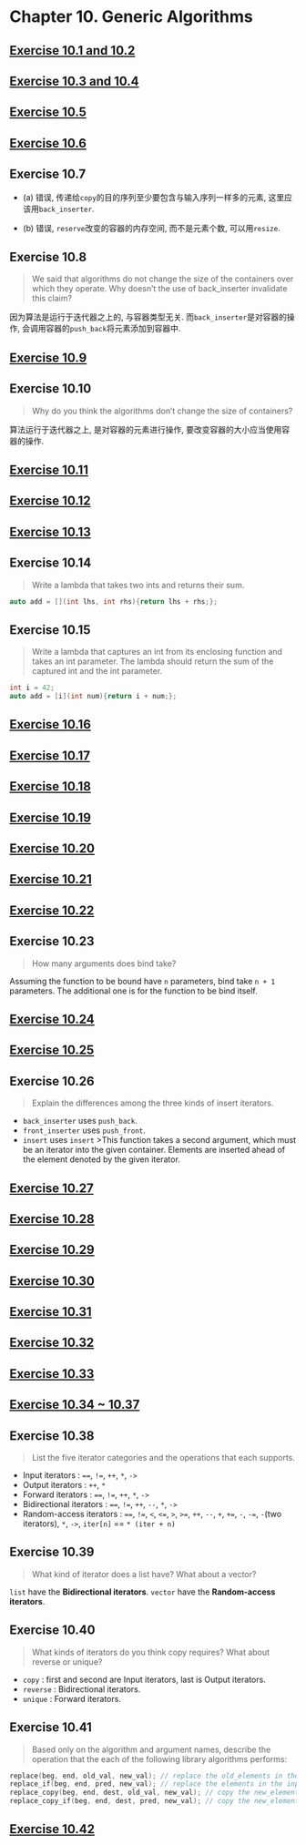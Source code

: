 # Chapter 10. Generic Algorithms

## [Exercise 10.1 and 10.2](ex10_01_02.cpp)

## [Exercise 10.3 and 10.4](ex10_03_04.cpp)

## [Exercise 10.5](ex10_05.cpp)

## [Exercise 10.6](ex10_06.cpp)

## Exercise 10.7

- (a) 错误, 传递给`copy`的目的序列至少要包含与输入序列一样多的元素, 这里应该用`back_inserter`.

* (b) 错误, `reserve`改变的容器的内存空间, 而不是元素个数, 可以用`resize`.


## Exercise 10.8

> We said that algorithms do not change the size of the containers over which they operate. Why doesn’t the use of back_inserter invalidate this claim?

因为算法是运行于迭代器之上的, 与容器类型无关. 而`back_inserter`是对容器的操作, 会调用容器的`push_back`将元素添加到容器中.

## [Exercise 10.9](ex10_09.cpp)

## Exercise 10.10

> Why do you think the algorithms don’t change the size of containers?

算法运行于迭代器之上, 是对容器的元素进行操作, 要改变容器的大小应当使用容器的操作.

## [Exercise 10.11](ex10_11.cpp)

## [Exercise 10.12](ex10_12.cpp)

## [Exercise 10.13](ex10_13.cpp)

## Exercise 10.14

> Write a lambda that takes two ints and returns their sum.

```cpp
auto add = [](int lhs, int rhs){return lhs + rhs;};
```

## Exercise 10.15

> Write a lambda that captures an int from its enclosing function and takes an int parameter. The lambda should return the sum of the captured int and the int parameter.

```cpp
int i = 42;
auto add = [i](int num){return i + num;};
```

## [Exercise 10.16](ex10_16.cpp)

## [Exercise 10.17](ex10_17.cpp)

## [Exercise 10.18](ex10_18.cpp)

## [Exercise 10.19](ex10_19.cpp)

## [Exercise 10.20](ex10_20.cpp)

## [Exercise 10.21](ex10_21.cpp)

## [Exercise 10.22](ex10_22.cpp)

## Exercise 10.23

> How many arguments does bind take?

Assuming the function to be bound have `n` parameters, bind take `n + 1` parameters. The additional one is for the function to be bind itself.

## [Exercise 10.24](ex10_24.cpp)

## [Exercise 10.25](ex10_25.cpp)

## Exercise 10.26

> Explain the differences among the three kinds of insert iterators.

- `back_inserter` uses `push_back`.
- `front_inserter` uses `push_front`.
- `insert` uses `insert` >This function takes a second argument, which must be an iterator into the given container. Elements are inserted ahead of the element denoted by the given iterator.

## [Exercise 10.27](ex10_27.cpp)

## [Exercise 10.28](ex10_28.cpp)

## [Exercise 10.29](ex10_29.cpp)

## [Exercise 10.30](ex10_30.cpp)

## [Exercise 10.31](ex10_31.cpp)

## [Exercise 10.32](ex10_32.cpp)

## [Exercise 10.33](ex10_33.cpp)

## [Exercise 10.34 ~ 10.37](ex10_34_35_36_37.cpp)

## Exercise 10.38

> List the five iterator categories and the operations that each supports.

- Input iterators : `==`, `!=`, `++`, `*`, `->`
- Output iterators : `++`, `*`
- Forward iterators : `==`, `!=`, `++`, `*`, `->`
- Bidirectional iterators : `==`, `!=`, `++`, `--`, `*`, `->`
- Random-access iterators : `==`, `!=`, `<`, `<=`, `>`, `>=`, `++`, `--`, `+`, `+=`, `-`, `-=`, `-`(two iterators), `*`, `->`, `iter[n]` == `* (iter + n)`

## Exercise 10.39

> What kind of iterator does a list have? What about a vector?

`list` have the **Bidirectional iterators**. `vector` have the **Random-access iterators**.

## Exercise 10.40

> What kinds of iterators do you think copy requires? What about reverse or unique?

- `copy` : first and second are Input iterators, last is Output iterators.
- `reverse` : Bidirectional iterators.
- `unique` : Forward iterators.

## Exercise 10.41

> Based only on the algorithm and argument names, describe the operation that the each of the following library algorithms performs:

```cpp
replace(beg, end, old_val, new_val); // replace the old_elements in the input range as new_elements.
replace_if(beg, end, pred, new_val); // replace the elements in the input range which pred is true as new_elements.
replace_copy(beg, end, dest, old_val, new_val); // copy the new_elements which is old_elements in the input range into dest.
replace_copy_if(beg, end, dest, pred, new_val); // copy the new_elements which pred is true in the input range into dest.
```

## [Exercise 10.42](ex10_42.cpp)
